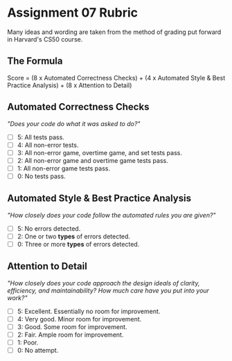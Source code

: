 # Assignment 07 Rubric

Many ideas and wording are taken from the method of grading put forward in Harvard's CS50 course.

## The Formula

Score = (8 x Automated Correctness Checks) + (4 x Automated Style & Best Practice Analysis) + (8 x Attention to Detail)

## Automated Correctness Checks 

_"Does your code do what it was asked to do?"_

- [ ] 5: All tests pass.
- [ ] 4: All non-error tests.
- [ ] 3: All non-error game, overtime game, and set tests pass.
- [ ] 2: All non-error game and overtime game tests pass.
- [ ] 1: All non-error game tests pass.
- [ ] 0: No tests pass.

## Automated Style & Best Practice Analysis 

_"How closely does your code follow the automated rules you are given?"_

- [ ] 5: No errors detected.
- [ ] 2: One or two **types** of errors detected.
- [ ] 0: Three or more **types** of errors detected.
 
## Attention to Detail 

_"How closely does your code approach the design ideals of clarity, efficiency, and maintainability? How much care have you put into your work?"_

- [ ] 5: Excellent. Essentially no room for improvement.
- [ ] 4: Very good. Minor room for improvement.
- [ ] 3: Good. Some room for improvement.
- [ ] 2: Fair. Ample room for improvement.
- [ ] 1: Poor.
- [ ] 0: No attempt.
